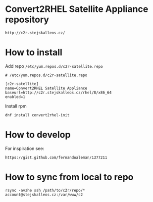 # Convert2RHEL Satellite Appliance repository
```
http://c2r.stejskalleos.cz/
```

# How to install
Add repo `/etc/yum.repos.d/c2r-satellite.repo`
```
# /etc/yum.repos.d/c2r-satellite.repo

[c2r-satellite]
name=Convert2RHEL Satellite Appliance
baseurl=http://c2r.stejskalleos.cz/rhel/8/x86_64
enabled=1
```

Install rpm
```
dnf install convert2rhel-init
```

# How to develop
For inspiration see:
```
https://gist.github.com/fernandoaleman/1377211
```

# How to sync from local to repo
```
rsync -avzhe ssh /path/to/c2r/repo/* account@stejskalleos.cz:/var/www/c2
```
